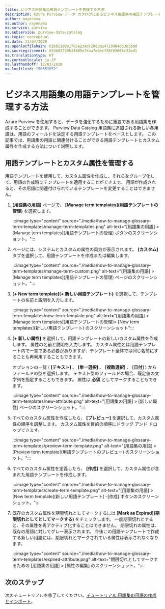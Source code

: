 ```yaml
---
title: ビジネス用語集の用語テンプレートを管理する方法
description: Azure Purview データ カタログにあるビジネス用語集の用語テンプレートを管理する方法について説明します。
author: nayenama
ms.author: nayenama
ms.service: purview
ms.subservice: purview-data-catalog
ms.topic: conceptual
ms.date: 11/04/2020
ms.openlocfilehash: b1b811d0817d5e23adc208da14719d64d53830dd
ms.sourcegitcommit: 65db02799b1f685e7eaa7e0ecf38f03866c33ad1
ms.translationtype: HT
ms.contentlocale: ja-JP
ms.lasthandoff: 12/03/2020
ms.locfileid: "96551052"
---
```

# <a name="how-to-manage-term-templates-for-business-glossary"></a>ビジネス用語集の用語テンプレートを管理する方法

Azure Purview を使用すると、データを強化するために重要である用語集を作成することができます。 Purview Data Catalog 用語集に追加される新しい各用語は、用語のフィールドを決定する用語テンプレートをベースとします。 この記事では、用語集の用語に関連付けることができる用語テンプレートとカスタム属性を作成する方法について説明します。

## <a name="manage-term-templates-and-custom-attributes"></a>用語テンプレートとカスタム属性を管理する

用語テンプレートを使用して、カスタム属性を作成し、それらをグループ化して、用語の作成時にテンプレートを適用することができます。 用語が作成されると、その用語に関連付けられているテンプレートを変更することはできません。

1. **[用語集の用語]** ページで、 **[Manage term templates]\(用語テンプレートの管理\)** を選択します。

   :::image type="content" source="./media/how-to-manage-glossary-term-templates/manage-term-templates.png" alt-text="[用語集の用語] > [Manage term templates]\(用語テンプレートの管理\) ボタンのスクリーンショット。":::

2. ページには、システムとカスタムの属性の両方が表示されます。 **[カスタム]** タブを選択して、用語テンプレートを作成または編集します。

   :::image type="content" source="./media/how-to-manage-glossary-term-templates/manage-term-custom.png" alt-text="[用語集の用語] > [Manage term templates]\(用語テンプレートの管理\) ページのスクリーンショット。":::

3. **[+ New term template]\(+ 新しい用語テンプレート\)** を選択して、テンプレートの名前と説明を入力します。

   :::image type="content" source="./media/how-to-manage-glossary-term-templates/new-term-template.png" alt-text="[用語集の用語] > [Manage term templates]\(用語テンプレートの管理\)> [New term templates]\(新しい用語テンプレート\) のスクリーンショット":::

4. **[+ 新しい属性]** を選択して、用語テンプレートの新しいカスタム属性を作成します。 属性の名前と説明を入力します。 カスタム属性名は用語テンプレート内で一意である必要がありますが、テンプレート全体では同じ名前にすることも再利用することもできます。

   オプションの一覧 ( **[テキスト]** 、 **[単一選択]** 、 **[複数選択]** 、 **[日付]** ) からフィールドの型を選択します。 テキスト型のフィールドの場合、既定値の文字列を指定することもできます。  属性は **必須** としてマークすることもできます。

   :::image type="content" source="./media/how-to-manage-glossary-term-templates/new-attribute.png" alt-text="[用語集の用語] > [新しい属性] ページのスクリーンショット。":::

5. すべてのカスタム属性を作成したら、 **[プレビュー]** を選択して、カスタム属性の順序を調整します。 カスタム属性を目的の順序にドラッグ アンド ドロップできます。

   :::image type="content" source="./media/how-to-manage-glossary-term-templates/preview-term-template.png" alt-text="[用語集の用語] > [Preview term template]\(用語テンプレートのプレビュー\) のスクリーンショット。":::

6. すべてのカスタム属性を定義したら、 **[作成]** を選択して、カスタム属性が含まれた用語テンプレートを作成します。

   :::image type="content" source="./media/how-to-manage-glossary-term-templates/create-term-template.png" alt-text="[用語集の用語] > [New term template]\(新しい用語テンプレート\) -[作成] ボタンのスクリーンショット。":::

7. 既存のカスタム属性を期限切れとしてマークするには **[Mark as Expired]\(期限切れとしてとしてマークする\)** をチェックします。 一度期限切れとすると、その属性を再アクティブ化することはできません。 期限切れの属性は、既存の用語に対してグレー表示されます。 今後この用語テンプレートで作成する新しい用語には、期限切れとマークされている属性は表示されなくなります。

   :::image type="content" source="./media/how-to-manage-glossary-term-templates/expired-attribute.png" alt-text="期限切れとしてマークするための [用語集の用語] > [属性の編集] のスクリーンショット。":::

## <a name="next-steps"></a>次のステップ

次のチュートリアルを修了してください。[チュートリアル:用語集の用語の作成とインポート](tutorial-import-create-glossary-terms.md)。
